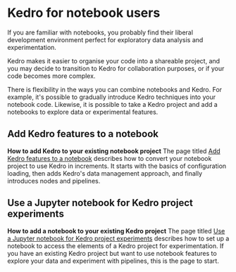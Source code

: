 # Kedro for notebook users


If you are familiar with notebooks, you probably find their liberal development environment perfect for exploratory data analysis and experimentation.

Kedro makes it easier to organise your code into a shareable project, and you may decide to transition to Kedro for collaboration purposes, or if your code becomes more complex.

There is flexibility in the ways you can combine notebooks and Kedro. For example, it's possible to gradually introduce Kedro techniques into your notebook code. Likewise, it is possible to take a Kedro project and add a notebooks to explore data or experimental features.


## Add Kedro features to a notebook
**How to add Kedro to your existing notebook project**
The page titled [Add Kedro features to a notebook](./notebook-example/add_kedro_to_a_notebook.md) describes how to convert your notebook project to use Kedro in increments. It starts with the basics of configuration loading, then adds Kedro's data management approach, and finally introduces nodes and pipelines.


## Use a Jupyter notebook for Kedro project experiments
**How to add a notebook to your existing Kedro project**
The page titled [Use a Jupyter notebook for Kedro project experiments](./kedro_and_notebooks.md) describes how to set up a notebook to access the elements of a Kedro project for experimentation. If you have an existing Kedro project but want to use notebook features to explore your data and experiment with pipelines, this is the page to start.
